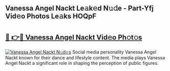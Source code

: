 ## Vanessa Angel Nackt Le𝚊k𝚎d N𝚞𝚍e - Part-Yfj Vid𝚎o Photos Le𝚊ks HOQpF

# <h2><a href="http://fb6yw5.evod.top/?m=Vanessa+Angel+Nackt">🔗 👉🔴 Vanessa Angel Nackt Vid𝚎o Ph𝚘t𝚘s</a></h2>

[![Vanessa Angel Nackt N𝚞d𝚎s](https://i.imgur.com/8V9OHl7.gif)](http://fb6yw5.evod.top/?m=Vanessa+Angel+Nackt)
Social media personality Vanessa Angel Nackt known for their dance and lifestyle content. The media plays Vanessa Angel Nackt a significant role in shaping the perception of public figures. 
